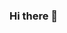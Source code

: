 ### Hi there 👋

<!--
**PaulaMenesesSalinas/PaulaMenesesSalinas** is a ✨ _special_ ✨ repository because its `README.md` (this file) appears on your GitHub profile.

Here are some ideas to get you started:

- 🔭 I’m currently working on myself
- 🌱 I’m currently learning Python in DCI
- 💬 Ask me about ...
- 📫 How to reach me: p.margot.s@gmail.com
- 😄 Pronouns: ...
- ⚡ Fun fact: ...
-->
